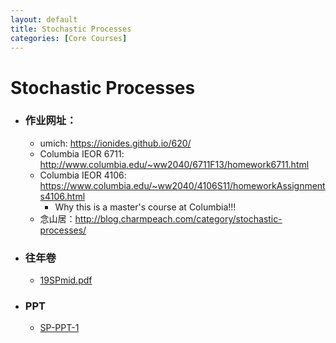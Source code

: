 ```yaml
---
layout: default
title: Stochastic Processes
categories: [Core Courses]
---
```


# Stochastic Processes

- ### **作业网址：**
    - umich: <https://ionides.github.io/620/>
    - Columbia IEOR 6711: http://www.columbia.edu/~ww2040/6711F13/homework6711.html
    - Columbia IEOR 4106: https://www.columbia.edu/~ww2040/4106S11/homeworkAssignments4106.html
       - Why this is a master's course at Columbia!!!
    - 念山居：http://blog.charmpeach.com/category/stochastic-processes/
- ### **往年卷**
    - <a href="https://raw.githubusercontent.com/byn1002/byn1002.github.io/master/assets/files/Stochastic_Processes/19SPmid.pdf" target="_blank">19SPmid.pdf</a>
- ### **PPT**
    - <a href="https://raw.githubusercontent.com/byn1002/byn1002.github.io/master/assets/files/Stochastic_Processes/SP-PPT-1.pdf" target="_blank">SP-PPT-1</a>
